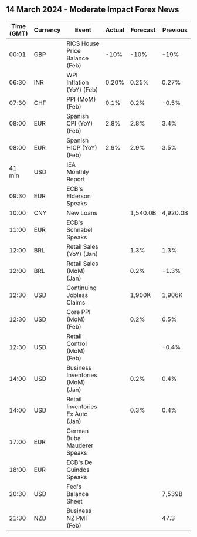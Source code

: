 ## 14 March 2024 - Moderate Impact Forex News

| Time (GMT) | Currency | Event | Actual | Forecast | Previous |
|------|----------|-------|--------|----------|----------|
| 00:01 | GBP | RICS House Price Balance (Feb) | -10% | -10% | -19% |
| 06:30 | INR | WPI Inflation (YoY) (Feb) | 0.20% | 0.25% | 0.27% |
| 07:30 | CHF | PPI (MoM) (Feb) | 0.1% | 0.2% | -0.5% |
| 08:00 | EUR | Spanish CPI (YoY) (Feb) | 2.8% | 2.8% | 3.4% |
| 08:00 | EUR | Spanish HICP (YoY) (Feb) | 2.9% | 2.9% | 3.5% |
| 41 min | USD | IEA Monthly Report |  |  |  |
| 09:30 | EUR | ECB's Elderson Speaks |  |  |  |
| 10:00 | CNY | New Loans |  | 1,540.0B | 4,920.0B |
| 11:00 | EUR | ECB's Schnabel Speaks |  |  |  |
| 12:00 | BRL | Retail Sales (YoY) (Jan) |  | 1.3% | 1.3% |
| 12:00 | BRL | Retail Sales (MoM) (Jan) |  | 0.2% | -1.3% |
| 12:30 | USD | Continuing Jobless Claims |  | 1,900K | 1,906K |
| 12:30 | USD | Core PPI (MoM) (Feb) |  | 0.2% | 0.5% |
| 12:30 | USD | Retail Control (MoM) (Feb) |  |  | -0.4% |
| 14:00 | USD | Business Inventories (MoM) (Jan) |  | 0.2% | 0.4% |
| 14:00 | USD | Retail Inventories Ex Auto (Jan) |  | 0.3% | 0.4% |
| 17:00 | EUR | German Buba Mauderer Speaks |  |  |  |
| 18:00 | EUR | ECB's De Guindos Speaks |  |  |  |
| 20:30 | USD | Fed's Balance Sheet |  |  | 7,539B |
| 21:30 | NZD | Business NZ PMI (Feb) |  |  | 47.3 |
